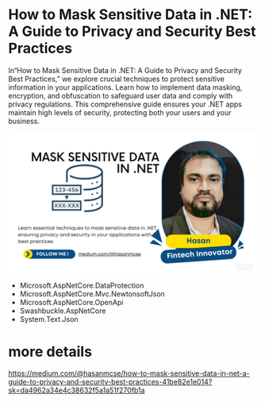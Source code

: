 ﻿# How to Mask Sensitive Data in .NET: A Guide to Privacy and Security Best Practices
In“How to Mask Sensitive Data in .NET: A Guide to Privacy and Security Best Practices,” we explore crucial techniques to protect sensitive information in your applications. Learn how to implement data masking, encryption, and obfuscation to safeguard user data and comply with privacy regulations. This comprehensive guide ensures your .NET apps maintain high levels of security, protecting both your users and your business.

![Screenshot of the App](mask-sensitive-data.png)

+ Microsoft.AspNetCore.DataProtection
+ Microsoft.AspNetCore.Mvc.NewtonsoftJson
+ Microsoft.AspNetCore.OpenApi
+ Swashbuckle.AspNetCore
+ System.Text.Json

# more details
https://medium.com/@hasanmcse/how-to-mask-sensitive-data-in-net-a-guide-to-privacy-and-security-best-practices-41be82e1e014?sk=da4962a34e4c38632f5a1a51f270fb1a
